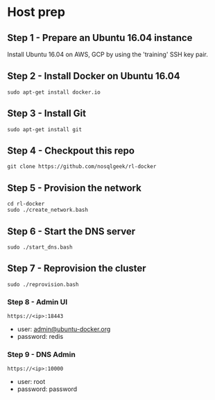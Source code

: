 # Host prep

## Step 1 - Prepare an Ubuntu 16.04 instance

Install Ubuntu 16.04 on AWS, GCP by using the 'training' SSH key pair.


## Step 2 - Install Docker on Ubuntu 16.04

```
sudo apt-get install docker.io
```

## Step 3 - Install Git

```
sudo apt-get install git
```

## Step 4 - Checkpout this repo

```
git clone https://github.com/nosqlgeek/rl-docker
```

## Step 5 - Provision the network

```
cd rl-docker
sudo ./create_network.bash
```

## Step 6 - Start the DNS server

```
sudo ./start_dns.bash
```

## Step 7 - Reprovision the cluster

```
sudo ./reprovision.bash
```

### Step 8 - Admin UI

```
https://<ip>:18443
```

* user: admin@ubuntu-docker.org
* password: redis

### Step 9 - DNS Admin

```
https://<ip>:10000
```

* user: root
* password: password
